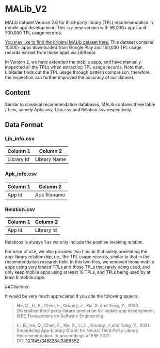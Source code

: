 # MALib_V2
MALib dataset Version 2.0 for third-party library (TPL) recommendation in mobile app development. This is a new version with 56,000+ apps and 700,000 TPL usage records.


[You may like to find the original MALib dataset here.](https://github.com/fio1982/MALib) This dataset contains 10000+ apps downloaded from Google Play and 160,000 TPL usage records extract from those apps via LibRadar.

In Version 2, we have extended the mobile apps, and have manually inspected all the TPLs when extracting TPL usage records. Note that, LibRadar finds out the TPL usage through pattern comparison, therefore, the inspection can further improved the accuracy of our dataset.

## Content
Similar to classical recommendation databases, MALib contains three table / files, namely Apks.csv, Libs.csv and Relation.csv respectively.

## Data Format
### Lib_info.csv

Column 1|Column 2
---|---|
Library Id|Library Name

### Apk_info.csv

Column 1|Column 2
---|---|
App Id|Apk filename

### Relation.csv

Column 1|Column 2
---|---|
App Id|Library Id

Relations is always 1 as we only include the positive invoking relation.

For ease of use, we also provides two files to that solely presenting the app-library relationship, i.e., the TPL usage records, similar to that in the recommendation research field. In this two files, we removed those mobile apps using very limited TPLs and those TPLs that rarely being used, and only keep mobile apps using at least 10 TPLs, and TPLs being used by at least 6 mobile apps.

##Citations:

It would be very much appreciated if you cite the following papers:

>He, Q., Li, B., Chen, F., Grundy, J., Xia, X. and Yang, Y., 2020. Diversified third-party library prediction for mobile app development. IEEE Transactions on Software Engineering.


>Li, B., He, Q., Chen, F.,  Xia, X., Li, L., Grundy, J.,and Yang, Y., 2021. Embedding App-Library Graph for Neural Third Party Library Recommendation. In proceddings of FSE 2021. DOI:[10.1145/3468264.3468552](10.1145/3468264.3468552)


